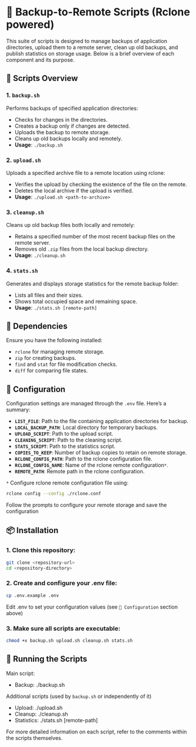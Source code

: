 # 🎯 Backup-to-Remote Scripts (Rclone powered)

This suite of scripts is designed to manage backups of application directories, upload them to a remote server, clean up old backups, and publish statistics on storage usage. Below is a brief overview of each component and its purpose.

## 📁 Scripts Overview

### 1. **`backup.sh`** 
Performs backups of specified application directories:
- Checks for changes in the directories.
- Creates a backup only if changes are detected.
- Uploads the backup to remote storage.
- Cleans up old backups locally and remotely.
- **Usage**: `./backup.sh`

### 2. **`upload.sh`**
Uploads a specified archive file to a remote location using rclone:
- Verifies the upload by checking the existence of the file on the remote.
- Deletes the local archive if the upload is verified.
- **Usage**: `./upload.sh <path-to-archive>`

### 3. **`cleanup.sh`**
Cleans up old backup files both locally and remotely:
- Retains a specified number of the most recent backup files on the remote server.
- Removes old `.zip` files from the local backup directory.
- **Usage**: `./cleanup.sh`

### 4. **`stats.sh`**
Generates and displays storage statistics for the remote backup folder:
- Lists all files and their sizes.
- Shows total occupied space and remaining space.
- **Usage**: `./stats.sh [remote-path]`

## 🔧 Dependencies

Ensure you have the following installed:
- `rclone` for managing remote storage.
- `zip` for creating backups.
- `find` and `stat` for file modification checks.
- `diff` for comparing file states.

## 🌟 Configuration

Configuration settings are managed through the `.env` file. Here’s a summary:

- **`LIST_FILE`**: Path to the file containing application directories for backup.
- **`LOCAL_BACKUP_PATH`**: Local directory for temporary backups.
- **`UPLOAD_SCRIPT`**: Path to the upload script.
- **`CLEANING_SCRIPT`**: Path to the cleaning script.
- **`STATS_SCRIPT`**: Path to the statistics script.
- **`COPIES_TO_KEEP`**: Number of backup copies to retain on remote storage.
- **`RCLONE_CONFIG_PATH`**: Path to the rclone configuration file.
- **`RCLONE_CONFIG_NAME`**: Name of the rclone remote configuration`*`.
- **`REMOTE_PATH`**: Remote path in the rclone configuration.

`*` Configure rclone remote configuration file using:
```bash
rclone config --config ./rclone.conf
```
Follow the prompts to configure your remote storage and save the configuration

## 📦 Installation

### 1. Clone this repository:
```bash
git clone <repository-url>
cd <repository-directory>
```

### 2. Create and configure your .env file:
```bash
cp .env.example .env
```
Edit .env to set your configuration values (see `🌟 Configuration` section above)

### 3. Make sure all scripts are executable:
```bash
chmod +x backup.sh upload.sh cleanup.sh stats.sh
```

## 🚀 Running the Scripts
Main script:
- Backup: ./backup.sh

Additional scripts (used by `backup.sh` or independently of it)
- Upload: ./upload.sh <path-to-archive>
- Cleanup: ./cleanup.sh
- Statistics: ./stats.sh [remote-path]

For more detailed information on each script, refer to the comments within the scripts themselves.